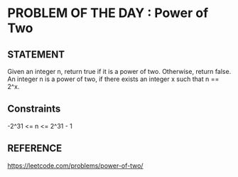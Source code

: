 # PROBLEM OF THE DAY : Power of Two

## STATEMENT 
Given an integer n, return true if it is a power of two. Otherwise, return false.<br>
An integer n is a power of two, if there exists an integer x such that n == 2^x.
## Constraints

-2^31 <= n <= 2^31 - 1

## REFERENCE 
https://leetcode.com/problems/power-of-two/